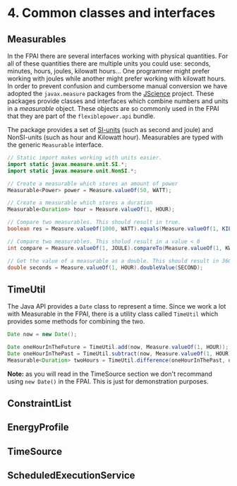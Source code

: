 # 4. Common classes and interfaces

## Measurables
In the FPAI there are several interfaces working with physical quantities. For all of these quantities there are multiple units you could use: seconds, minutes, hours, joules, kilowatt hours... One programmer might prefer working with joules while another might prefer working with kilowatt hours. In order to prevent confusion and cumbersome manual conversion we have adopted the `javax.measure` packages from the [JScience](http://jscience.org) project. These packages provide classes and interfaces which combine numbers and units in a *measurable* object. These objects are so commonly used in the FPAI that they are part of the `flexiblepower.api` bundle.

The package provides a set of [SI-units](http://en.wikipedia.org/wiki/International_System_of_Units) (such as second and joule) and NonSI-units (such as hour and Kilowatt hour). Measurables are typed with the generic `Measurable` interface.

```java
// Static import makes working with units easier.
import static javax.measure.unit.SI.*;
import static javax.measure.unit.NonSI.*;

// Create a measurable which stores an amount of power
Measurable<Power> power = Measure.valueOf(50, WATT);

// Create a measurable which stores a duration
Measurable<Duration> hour = Measure.valueOf(1, HOUR);

// Compare two measurables. This should result in true.
boolean res = Measure.valueOf(1000, WATT).equals(Measure.valueOf(1, KILO(WATT)))

// Compare two measurables. This sholud result in a value < 0
int compare = Measure.valueOf(1, JOULE).compareTo(Measure.valueOf(1, KWH));

// Get the value of a measurable as a double. This should result in 3600.0.
double seconds = Measure.valueOf(1, HOUR).doubleValue(SECOND);
```

## TimeUtil

The Java API provides a `Date` class to represent a time. Since we work a lot with Measurable<Duration> in the FPAI, there is a utility class called `TimeUtil` which provides some methods for combining the two.

```java
Date now = new Date();

Date oneHourInTheFuture = TimeUtil.add(now, Measure.valueOf(1, HOUR));
Date oneHourInThePast = TimeUtil.subtract(now, Measure.valueOf(1, HOUR));
Measurable<Duration> twoHours = TimeUtil.difference(oneHourInThePast, oneHourInTheFuture);
```

**Note:** as you will read in the TimeSource section we don't recommand using `new Date()` in the FPAI. This is just for demonstration purposes.

## ConstraintList

## EnergyProfile

## TimeSource

## ScheduledExecutionService